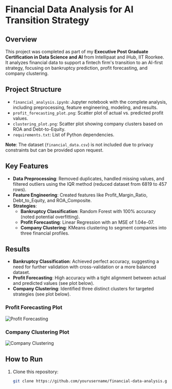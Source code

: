 # Financial Data Analysis for AI Transition Strategy

## Overview
This project was completed as part of my **Executive Post Graduate Certification in Data Science and AI** from Intellipaat and iHub, IIT Roorkee. It analyzes financial data to support a fintech firm's transition to an AI-first strategy, focusing on bankruptcy prediction, profit forecasting, and company clustering.

## Project Structure
- `financial_analysis.ipynb`: Jupyter notebook with the complete analysis, including preprocessing, feature engineering, modeling, and results.
- `profit_forecasting_plot.png`: Scatter plot of actual vs. predicted profit values.
- `clustering_plot.png`: Scatter plot showing company clusters based on ROA and Debt-to-Equity.
- `requirements.txt`: List of Python dependencies.

**Note**: The dataset (`financial_data.csv`) is not included due to privacy constraints but can be provided upon request.

## Key Features
- **Data Preprocessing**: Removed duplicates, handled missing values, and filtered outliers using the IQR method (reduced dataset from 6819 to 457 rows).
- **Feature Engineering**: Created features like Profit_Margin_Ratio, Debt_to_Equity, and ROA_Composite.
- **Strategies**:
  - **Bankruptcy Classification**: Random Forest with 100% accuracy (noted potential overfitting).
  - **Profit Forecasting**: Linear Regression with an MSE of 1.04e-07.
  - **Company Clustering**: KMeans clustering to segment companies into three financial profiles.

## Results
- **Bankruptcy Classification**: Achieved perfect accuracy, suggesting a need for further validation with cross-validation or a more balanced dataset.
- **Profit Forecasting**: High accuracy with a tight alignment between actual and predicted values (see plot below).
- **Company Clustering**: Identified three distinct clusters for targeted strategies (see plot below).

### Profit Forecasting Plot
![Profit Forecasting](profit_forecasting_plot.png)

### Company Clustering Plot
![Company Clustering](clustering_plot.png)

## How to Run
1. Clone this repository:
   ```bash
   git clone https://github.com/yourusername/financial-data-analysis.git
